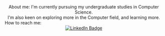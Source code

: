 <html>
<div id="header" align="center">
  About me:
   I'm currently pursuing my undergraduate studies in Computer Science.<br>
   I'm also keen on exploring more in the Computer field, and learning more.
  </div>
  How to reach me:
  <div id="badges" align="center">
  <a href="https://www.linkedin.com/in/manaswini-simhadri-kavali-933b491a9">
    <img src="https://img.shields.io/badge/LinkedIn-blue?style=for-the-badge&logo=linkedin&logoColor=white" alt="LinkedIn Badge"/>
  </a>
  </html>
   
  
</div>

